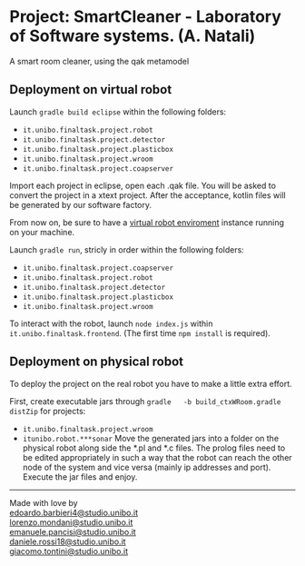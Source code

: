 # Project: SmartCleaner - Laboratory of Software systems. (A. Natali)
A smart room cleaner, using the qak metamodel

## Deployment on virtual robot

Launch `gradle build eclipse` within the following folders:
  - `it.unibo.finaltask.project.robot`
  - `it.unibo.finaltask.project.detector`
  - `it.unibo.finaltask.project.plasticbox`
  - `it.unibo.finaltask.project.wroom`
  - `it.unibo.finaltask.project.coapserver`

Import each project in eclipse, open each .qak file. You will be asked to convert the project in a xtext project. After the acceptance, 
kotlin files will be generated by our software factory.

From now on, be sure to have a [virtual robot enviroment](https://github.com/anatali/iss2020Lab/tree/master/it.unibo.virtualRobot2020) instance running on your machine.

Launch `gradle run`, stricly in order within the following folders:
  - `it.unibo.finaltask.project.coapserver`
  - `it.unibo.finaltask.project.robot`
  - `it.unibo.finaltask.project.detector`
  - `it.unibo.finaltask.project.plasticbox`
  - `it.unibo.finaltask.project.wroom`
  
  To interact with the robot, launch `node index.js` within `it.unibo.finaltask.frontend`. (The first time `npm install` is required).


## Deployment on physical robot

To deploy the project on the real robot you have to make a little extra effort.

First, create executable jars through `gradle   -b build_ctxWRoom.gradle distZip` for projects:
- `it.unibo.finaltask.project.wroom` 
- `itunibo.robot.***sonar` 
Move the generated jars into a folder on the physical robot along side the *.pl and *.c files. The prolog files need to be edited appropriately in such a way that the robot can reach the other node of the system and vice versa (mainly ip addresses and port). Execute the jar files and enjoy.

______

Made with love by  
<edoardo.barbieri4@studio.unibo.it>  
<lorenzo.mondani@studio.unibo.it>  
<emanuele.pancisi@studio.unibo.it>  
<daniele.rossi18@studio.unibo.it>  
<giacomo.tontini@studio.unibo.it>  


